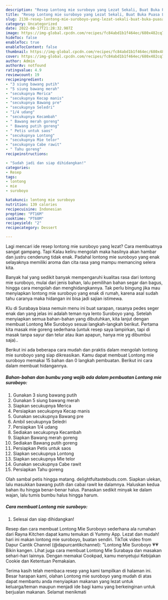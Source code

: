 ```yaml
---
description: "Resep Lontong mie suroboyo yang Lezat Sekali, Buat Buka Puasa Lezat"
title: "Resep Lontong mie suroboyo yang Lezat Sekali, Buat Buka Puasa Lezat"
slug: 2138-resep-lontong-mie-suroboyo-yang-lezat-sekali-buat-buka-puasa-lezat
category: Uncategorized
date: 2022-08-17T21:28:32.907Z
image: https://img-global.cpcdn.com/recipes/fc84abd1b1f464ec/680x482cq70/lontong-mie-suroboyo-foto-resep-utama.jpg
hideToc: false
enableToc: true
enableTocContent: false
thumbnail: https://img-global.cpcdn.com/recipes/fc84abd1b1f464ec/680x482cq70/lontong-mie-suroboyo-foto-resep-utama.jpg
cover: https://img-global.cpcdn.com/recipes/fc84abd1b1f464ec/680x482cq70/lontong-mie-suroboyo-foto-resep-utama.jpg
author: Admin
authorAv: notfound
ratingvalue: 4.9
reviewcount: 19
recipeingredient:
- "3 siung bawang putih"
- "5 siung bawang merah"
- "secukupnya Merica"
- "secukupnya Kecap manis"
- "secukupnya Bawang pre"
- "secukupnya Seledri"
- "1/4 udang"
- "secukupnya Kecambah"
- " Bawang merah goreng"
- " Bawang putih goreng"
- " Petis untuk saos"
- "secukupnya Lontong"
- "secukupnya Mie telor"
- "secukupnya Cabe rawit"
- " Tahu goreng"
recipeinstructions:

- "Sudah jadi dan siap dihidangkan!"
categories:
- Resep
tags:
- lontong
- mie
- suroboyo

katakunci: lontong mie suroboyo 
nutrition: 139 calories
recipecuisine: Indonesian
preptime: "PT16M"
cooktime: "PT60M"
recipeyield: "2"
recipecategory: Dessert

---
```



Lagi mencari ide resep lontong mie suroboyo yang lezat? Cara membuatnya sangat gampang. Tapi Kalau keliru mengolah maka hasilnya akan hambar dan justru cenderung tidak enak. Padahal lontong mie suroboyo yang enak selayaknya memiliki aroma dan cita rasa yang mampu memancing selera kita.


Banyak hal yang sedikit banyak mempengaruhi kualitas rasa dari lontong mie suroboyo, mulai dari jenis bahan, lalu pemilihan bahan segar dan bagus, hingga cara mengolah dan menghidangkannya. Tak perlu bingung jika mau menyiapkan lontong mie suroboyo yang enak di rumah, karena asal sudah tahu caranya maka hidangan ini bisa jadi sajian istimewa.

Klu di Surabaya biasa nemuin menu ini buat sarapan, rasanya pedes seger enak dan yang jelas ini adalah teman nya lento Suroboyo yang. Setelah menyiapkan semua bahan-bahan yang dibutuhkan, kita lanjut dengan membuat Lontong Mie Suroboyo sesuai langkah-langkah berikut. Pertama kita masak mie goreng sederhana (untuk resep saya lampirkan, tapi di masak tanpa sayur dan telur atau ikan apapun, hanya mie yg dibumbui saja)..


Berikut ini ada beberapa cara mudah dan praktis dalam mengolah lontong mie suroboyo yang siap dikreasikan. Kamu dapat membuat Lontong mie suroboyo memakai 15 bahan dan 0 langkah pembuatan. Berikut ini cara dalam membuat hidangannya.

<!--inarticleads1-->

##### Bahan-bahan dan bumbu yang wajib ada dalam pembuatan Lontong mie suroboyo:

1. Gunakan 3 siung bawang putih
1. Gunakan 5 siung bawang merah
1. Siapkan secukupnya Merica
1. Persiapkan secukupnya Kecap manis
1. Gunakan secukupnya Bawang pre
1. Ambil secukupnya Seledri
1. Persiapkan 1/4 udang
1. Sediakan secukupnya Kecambah
1. Siapkan  Bawang merah goreng
1. Sediakan  Bawang putih goreng
1. Persiapkan  Petis untuk saos
1. Siapkan secukupnya Lontong
1. Siapkan secukupnya Mie telor
1. Gunakan secukupnya Cabe rawit
1. Persiapkan  Tahu goreng


Olah sambal petis hingga matang. delightfultastebuds.com. Siapkan ulekan, lalu masukkan bawang putih dan cabai rawit ke dalamnya. Haluskan kedua bahan itu hingga benar-benar halus. Panaskan sedikit minyak ke dalam wajan, lalu tumis bumbu halus hingga harum. 

<!--inarticleads2-->

##### Cara membuat Lontong mie suroboyo:


1. Selesai dan siap dihidangkan!

Resep dan cara membuat Lontong Mie Suroboyo sederhana ala rumahan dari Rayna Kitchen dapat kamu temukan di Yummy App. Lezat dan mudah! hari ini makan lontong mie suroboyo, buatan sendiri. TikTok video from Dapur Cantik Channel (@dapurcantikchannel): &#34;Lontong Mie Suroboyo 💗💗 Bikin kangen. Lihat juga cara membuat Lontong Mie Surabaya dan masakan sehari-hari lainnya. Dengan memakai Cookpad, kamu menyetujui Kebijakan Cookie dan Ketentuan Pemakaian. 

Terima kasih telah membaca resep yang kami tampilkan di halaman ini. Besar harapan kami, olahan Lontong mie suroboyo yang mudah di atas dapat membantu anda menyiapkan makanan yang lezat untuk keluarga/teman maupun menjadi ide bagi kamu yang berkeinginan untuk berjualan makanan. Selamat menikmati
